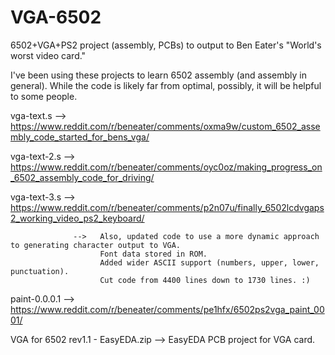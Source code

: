 # VGA-6502
6502+VGA+PS2 project (assembly, PCBs) to output to Ben Eater's "World's worst video card."

I've been using these projects to learn 6502 assembly (and assembly in general). While the code is likely far from optimal, possibly, it will be helpful to some people.


vga-text.s        -->   https://www.reddit.com/r/beneater/comments/oxma9w/custom_6502_assembly_code_started_for_bens_vga/

vga-text-2.s      -->   https://www.reddit.com/r/beneater/comments/oyc0oz/making_progress_on_6502_assembly_code_for_driving/

vga-text-3.s      -->   https://www.reddit.com/r/beneater/comments/p2n07u/finally_6502lcdvgaps2_working_video_ps2_keyboard/

                  -->   Also, updated code to use a more dynamic approach to generating character output to VGA.
                        Font data stored in ROM.
                        Added wider ASCII support (numbers, upper, lower, punctuation).
                        Cut code from 4400 lines down to 1730 lines. :)

paint-0.0.0.1     --> https://www.reddit.com/r/beneater/comments/pe1hfx/6502ps2vga_paint_0001/

VGA for 6502 rev1.1 - EasyEDA.zip --> EasyEDA PCB project for VGA card.
